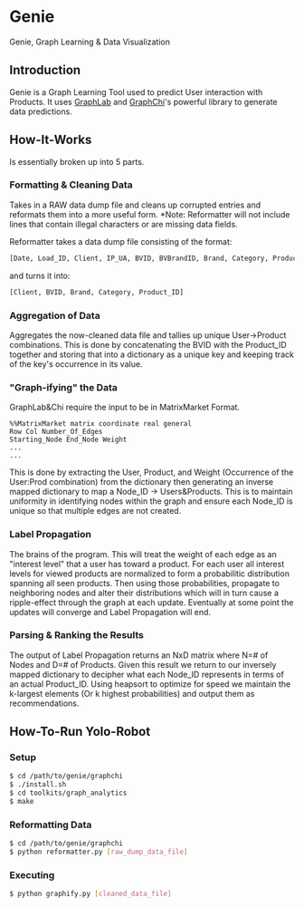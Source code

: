Genie
==========

Genie, Graph Learning & Data Visualization

Introduction
------------
Genie is a Graph Learning Tool used to predict User interaction with Products. 
It uses [GraphLab](http://graphlab.org/) and [GraphChi](http://graphlab.org/graphchi/)'s powerful library to generate data predictions.


How-It-Works
------------
Is essentially broken up into 5 parts. 

### Formatting & Cleaning Data
Takes in a RAW data dump file and cleans up corrupted entries and reformats them into a more useful form. 
*Note: Reformatter will not include lines that contain illegal characters or are  missing data fields. 

Reformatter takes a data dump file consisting of the format:
```python
[Date, Load_ID, Client, IP_UA, BVID, BVBrandID, Brand, Category, Product_ID, Content_Type]
```
and turns it into:
```python
[Client, BVID, Brand, Category, Product_ID]
```

### Aggregation of Data
Aggregates the now-cleaned data file and tallies up unique User->Product combinations. This is done by concatenating the BVID with the Product_ID together and storing that into a dictionary as a unique key and keeping track of the key's occurrence in its value.

### "Graph-ifying" the Data
GraphLab&Chi require the input to be in MatrixMarket Format.
```
%%MatrixMarket matrix coordinate real general
Row Col Number_Of_Edges
Starting_Node End_Node Weight
...
...
```
This is done by extracting the User, Product, and Weight (Occurrence of the User:Prod combination) from the dictionary then generating an inverse mapped dictionary to map a Node_ID -> Users&Products. This is to maintain uniformity in identifying nodes within the graph and ensure each Node_ID is unique so that multiple edges are not created. 

### Label Propagation
The brains of the program. This will treat the weight of each edge as an "interest level" that a user has toward a product. For each user all interest levels for viewed products are normalized to form a probabilitic distribution spanning all seen products. Then using those probabilities, propagate to neighboring nodes and alter their distributions which will in turn cause a ripple-effect through the graph at each update. Eventually at some point the updates will converge and Label Propagation will end.

### Parsing & Ranking the Results
The output of Label Propagation returns an NxD matrix where N=# of Nodes and D=# of Products. Given this result we return to our inversely mapped dictionary to decipher what each Node_ID represents in terms of an actual Product_ID. Using heapsort to optimize for speed we maintain the k-largest elements (Or k highest probabilities) and output them as recommendations.


How-To-Run Yolo-Robot
---------------------
### Setup
```bash
$ cd /path/to/genie/graphchi
$ ./install.sh
$ cd toolkits/graph_analytics
$ make
```

### Reformatting Data
```bash
$ cd /path/to/genie/graphchi
$ python reformatter.py [raw_dump_data_file]
```

### Executing
```bash
$ python graphify.py [cleaned_data_file] 
```
